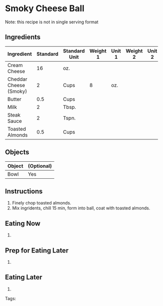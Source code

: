 # Smoky Cheese Ball

Note: this recipe is not in single serving format

## Ingredients

|      Ingredient         | Standard | Standard Unit | Weight 1 | Unit 1 | Weight 2 | Unit 2 |
|      ----------         | -------- | ------------- | -------- | ------ | -------- | ------ |
| Cream Cheese            | 16       | oz.           |          |        |          |        |
| Cheddar Cheese (Smoky)  | 2        | Cups          | 8        | oz.    |          |        |
| Butter                  | 0.5      | Cups          |          |        |          |        |
| Milk                    | 2        | Tbsp.         |          |        |          |        |
| Steak Sauce             | 2        | Tspn.         |          |        |          |        |
| Toasted Almonds         | 0.5      | Cups          |          |        |          |        |

## Objects

|        Object        | (Optional) |
|        ------        | ---------- |
| Bowl                 | Yes        |

## Instructions

1. Finely chop toasted almonds.
1. Mix ingridents, chill 15 min, form into ball, coat with toasted almonds. 

## Eating Now

1. 

## Prep for Eating Later

1. 

## Eating Later

1. 

Tags: 
